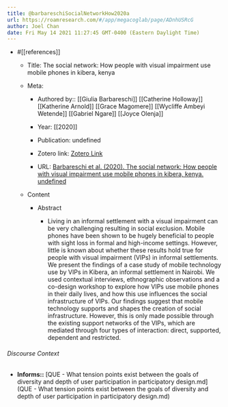 ```yaml
---
title: @barbareschiSocialNetworkHow2020a
url: https://roamresearch.com/#/app/megacoglab/page/ADnhUSRcG
author: Joel Chan
date: Fri May 14 2021 11:27:45 GMT-0400 (Eastern Daylight Time)
---
```


- #[[references]]

    - Title: The social network: How people with visual impairment use mobile phones in kibera, kenya

    - Meta:

        - Authored by:: [[Giulia Barbareschi]] [[Catherine Holloway]] [[Katherine Arnold]] [[Grace Magomere]] [[Wycliffe Ambeyi Wetende]] [[Gabriel Ngare]] [[Joyce Olenja]]

        - Year: [[2020]]

        - Publication: undefined

        - Zotero link: [Zotero Link](zotero://select/items/7_X92JY6GU)

        - URL: [Barbareschi et al. (2020). The social network: How people with visual impairment use mobile phones in kibera, kenya. undefined](https://doi.org/10.1145/3313831.3376658)

    - Content

        - Abstract

            - Living in an informal settlement with a visual impairment can be very challenging resulting in social exclusion. Mobile phones have been shown to be hugely beneficial to people with sight loss in formal and high-income settings. However, little is known about whether these results hold true for people with visual impairment (VIPs) in informal settlements. We present the findings of a case study of mobile technology use by VIPs in Kibera, an informal settlement in Nairobi. We used contextual interviews, ethnographic observations and a co-design workshop to explore how VIPs use mobile phones in their daily lives, and how this use influences the social infrastructure of VIPs. Our findings suggest that mobile technology supports and shapes the creation of social infrastructure. However, this is only made possible through the existing support networks of the VIPs, which are mediated through four types of interaction: direct, supported, dependent and restricted.

###### Discourse Context

- **Informs::** [QUE - What tension points exist between the goals of diversity and depth of user participation in participatory design.md](QUE - What tension points exist between the goals of diversity and depth of user participation in participatory design.md)
